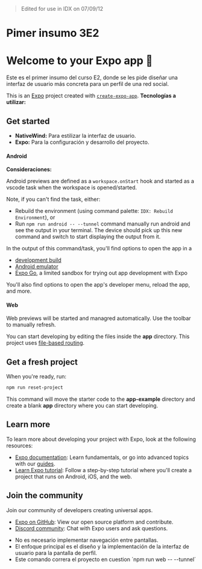 > Edited for use in IDX on 07/09/12
# Pimer insumo 3E2

# Welcome to your Expo app 👋
Este es el primer insumo del curso E2, donde se les pide diseñar una interfaz de usuario más concreta para un perfil de una red social.

This is an [Expo](https://expo.dev) project created with [`create-expo-app`](https://www.npmjs.com/package/create-expo-app).
**Tecnologías a utilizar:**

## Get started
*   **NativeWind:** Para estilizar la interfaz de usuario.
*   **Expo:** Para la configuración y desarrollo del proyecto.

#### Android
**Consideraciones:**

Android previews are defined as a `workspace.onStart` hook and started as a vscode task when the workspace is opened/started.

Note, if you can't find the task, either:
- Rebuild the environment (using command palette: `IDX: Rebuild Environment`), or
- Run `npm run android -- --tunnel` command manually run android and see the output in your terminal. The device should pick up this new command and switch to start displaying the output from it.

In the output of this command/task, you'll find options to open the app in a

- [development build](https://docs.expo.dev/develop/development-builds/introduction/)
- [Android emulator](https://docs.expo.dev/workflow/android-studio-emulator/)
- [Expo Go](https://expo.dev/go), a limited sandbox for trying out app development with Expo

You'll also find options to open the app's developer menu, reload the app, and more.

#### Web

Web previews will be started and managred automatically. Use the toolbar to manually refresh.

You can start developing by editing the files inside the **app** directory. This project uses [file-based routing](https://docs.expo.dev/router/introduction).

## Get a fresh project

When you're ready, run:

```bash
npm run reset-project
```

This command will move the starter code to the **app-example** directory and create a blank **app** directory where you can start developing.

## Learn more

To learn more about developing your project with Expo, look at the following resources:

- [Expo documentation](https://docs.expo.dev/): Learn fundamentals, or go into advanced topics with our [guides](https://docs.expo.dev/guides).
- [Learn Expo tutorial](https://docs.expo.dev/tutorial/introduction/): Follow a step-by-step tutorial where you'll create a project that runs on Android, iOS, and the web.

## Join the community

Join our community of developers creating universal apps.

- [Expo on GitHub](https://github.com/expo/expo): View our open source platform and contribute.
- [Discord community](https://chat.expo.dev): Chat with Expo users and ask questions.
*   No es necesario implementar navegación entre pantallas.
*   El enfoque principal es el diseño y la implementación de la interfaz de usuario para la pantalla de perfil.
* Este comando correra el proyecto en cuestion ´npm run web -- --tunnel´